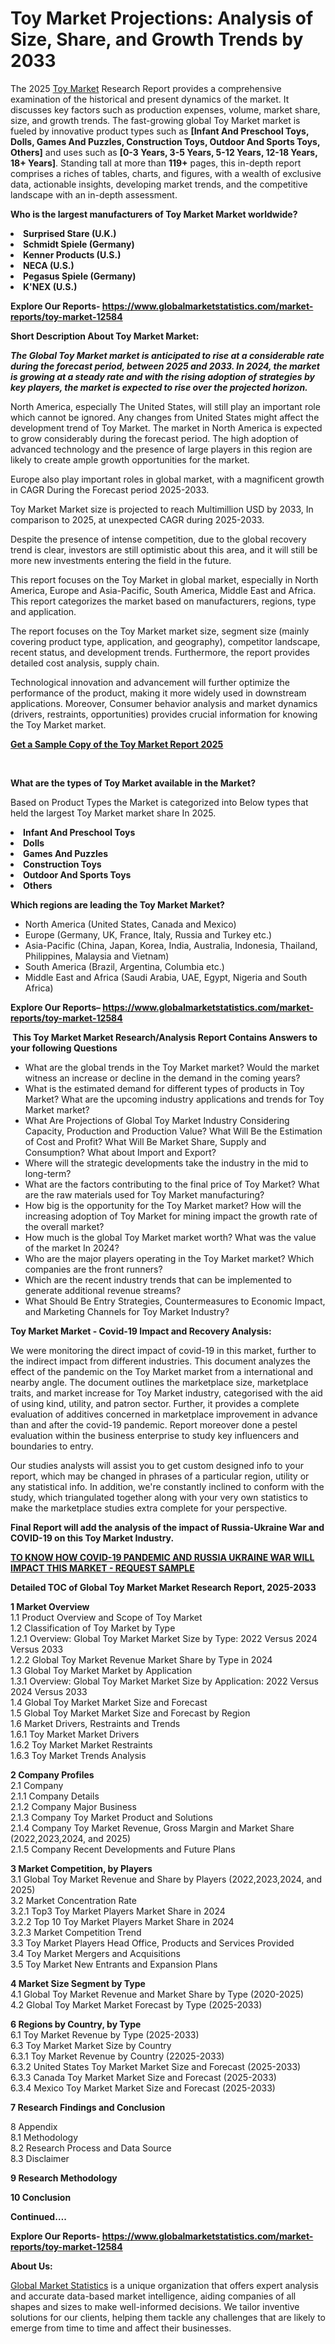 <H1>Toy Market Projections: Analysis of Size, Share, and Growth Trends by 2033</H1><p>The 2025 <a href="https://www.globalmarketstatistics.com/market-reports/toy-market-12584">Toy Market</a> Research Report provides a comprehensive examination of the historical and present dynamics of the market. It discusses key factors such as production expenses, volume, market share, size, and growth trends. The fast-growing global Toy Market market is fueled by innovative product types such as <strong>[Infant And Preschool Toys, Dolls, Games And Puzzles, Construction Toys, Outdoor And Sports Toys, Others]</strong> and uses such as <strong>[0-3 Years, 3-5 Years, 5-12 Years, 12-18 Years, 18+ Years]</strong>. Standing tall at more than <strong>119+</strong> pages, this in-depth report comprises a riches of tables, charts, and figures, with a wealth of exclusive data, actionable insights, developing market trends, and the competitive landscape with an in-depth assessment.</p><p><strong>Who is the largest manufacturers of Toy Market Market worldwide?</strong></p><p><strong><li>Surprised Stare (U.K.) <li>Schmidt Spiele (Germany) <li>Kenner Products (U.S.) <li>NECA (U.S.) <li>Pegasus Spiele (Germany) <li>K'NEX (U.S.)</strong></p><p><strong>Explore Our Reports-&nbsp;<a href="https://wordhtml.com/">https://www.globalmarketstatistics.com/market-reports/toy-market-12584</a></strong></p><p><strong>Short Description About Toy Market Market:</strong></p><p><strong><em>The Global Toy Market market is anticipated to rise at a considerable rate during the forecast period, between 2025 and 2033. In 2024, the market is growing at a steady rate and with the rising adoption of strategies by key players, the market is expected to rise over the projected horizon.</em></strong></p><p>North America, especially The United States, will still play an important role which cannot be ignored. Any changes from United States might affect the development trend of Toy Market. The market in North America is expected to grow considerably during the forecast period. The high adoption of advanced technology and the presence of large players in this region are likely to create ample growth opportunities for the market.</p><p>Europe also play important roles in global market, with a magnificent growth in CAGR During the Forecast period 2025-2033.</p><p>Toy Market Market size is projected to reach Multimillion USD by 2033, In comparison to 2025, at unexpected CAGR during 2025-2033.</p><p>Despite the presence of intense competition, due to the global recovery trend is clear, investors are still optimistic about this area, and it will still be more new investments entering the field in the future.</p><p>This report focuses on the Toy Market in global market, especially in North America, Europe and Asia-Pacific, South America, Middle East and Africa. This report categorizes the market based on manufacturers, regions, type and application.</p><p>The report focuses on the Toy Market market size, segment size (mainly covering product type, application, and geography), competitor landscape, recent status, and development trends. Furthermore, the report provides detailed cost analysis, supply chain.</p><p>Technological innovation and advancement will further optimize the performance of the product, making it more widely used in downstream applications. Moreover, Consumer behavior analysis and market dynamics (drivers, restraints, opportunities) provides crucial information for knowing the Toy Market market.</p><p><strong><a href="https://www.globalmarketstatistics.com/market-reports/toy-market-12584">Get a Sample Copy of the Toy Market Report 2025</a></strong></p><p>&nbsp;</p><p><strong>What are the types of Toy Market available in the Market?</strong></p><p>Based on Product Types the Market is categorized into Below types that held the largest Toy Market market share In 2025.</p><p><strong><li>Infant And Preschool Toys<li>Dolls<li>Games And Puzzles<li>Construction Toys<li>Outdoor And Sports Toys<li>Others</strong></p><p><strong>Which regions are leading the Toy Market Market?</strong></p><ul><li>North America (United States, Canada and Mexico)</li><li>Europe (Germany, UK, France, Italy, Russia and Turkey etc.)</li><li>Asia-Pacific (China, Japan, Korea, India, Australia, Indonesia, Thailand, Philippines, Malaysia and Vietnam)</li><li>South America (Brazil, Argentina, Columbia etc.)</li><li>Middle East and Africa (Saudi Arabia, UAE, Egypt, Nigeria and South Africa)</li></ul><p><strong>Explore Our Reports&ndash;&nbsp;<a href="https://www.globalmarketstatistics.com/market-reports/toy-market-12584">https://www.globalmarketstatistics.com/market-reports/toy-market-12584</a></strong></p><p><strong>&nbsp;This Toy Market Market Research/Analysis Report Contains Answers to your following Questions</strong></p><ul><li>What are the global trends in the Toy Market market? Would the market witness an increase or decline in the demand in the coming years?</li><li>What is the estimated demand for different types of products in Toy Market? What are the upcoming industry applications and trends for Toy Market market?</li><li>What Are Projections of Global Toy Market Industry Considering Capacity, Production and Production Value? What Will Be the Estimation of Cost and Profit? What Will Be Market Share, Supply and Consumption? What about Import and Export?</li><li>Where will the strategic developments take the industry in the mid to long-term?</li><li>What are the factors contributing to the final price of Toy Market? What are the raw materials used for Toy Market manufacturing?</li><li>How big is the opportunity for the Toy Market market? How will the increasing adoption of Toy Market for mining impact the growth rate of the overall market?</li><li>How much is the global Toy Market market worth? What was the value of the market In 2024?</li><li>Who are the major players operating in the Toy Market market? Which companies are the front runners?</li><li>Which are the recent industry trends that can be implemented to generate additional revenue streams?</li><li>What Should Be Entry Strategies, Countermeasures to Economic Impact, and Marketing Channels for Toy Market Industry?</li></ul><p><strong>Toy Market Market - Covid-19 Impact and Recovery Analysis:</strong></p><p>We were monitoring the direct impact of covid-19 in this market, further to the indirect impact from different industries. This document analyzes the effect of the pandemic on the Toy Market market from a international and nearby angle. The document outlines the marketplace size, marketplace traits, and market increase for Toy Market industry, categorised with the aid of using kind, utility, and patron sector. Further, it provides a complete evaluation of additives concerned in marketplace improvement in advance than and after the covid-19 pandemic. Report moreover done a pestel evaluation within the business enterprise to study key influencers and boundaries to entry.</p><p>Our studies analysts will assist you to get custom designed info to your report, which may be changed in phrases of a particular region, utility or any statistical info. In addition, we're constantly inclined to conform with the study, which triangulated together along with your very own statistics to make the marketplace studies extra complete for your perspective.</p><p><strong>Final Report will add the analysis of the impact of Russia-Ukraine War and COVID-19 on this Toy Market Industry.</strong></p><p><strong><a href="https://www.globalmarketstatistics.com/market-reports/toy-market-12584">TO KNOW HOW COVID-19 PANDEMIC AND RUSSIA UKRAINE WAR WILL IMPACT THIS MARKET - REQUEST SAMPLE</a></strong></p><p><strong>Detailed TOC of Global Toy Market Market Research Report, 2025-2033</strong></p><p><strong>1 Market Overview</strong><br /> 1.1 Product Overview and Scope of Toy Market<br /> 1.2 Classification of Toy Market by Type<br /> 1.2.1 Overview: Global Toy Market Market Size by Type: 2022&nbsp;Versus 2024 Versus 2033<br /> 1.2.2 Global Toy Market Revenue Market Share by Type in 2024<br /> 1.3 Global Toy Market Market by Application<br /> 1.3.1 Overview: Global Toy Market Market Size by Application: 2022&nbsp;Versus 2024 Versus 2033<br /> 1.4 Global Toy Market Market Size and Forecast<br /> 1.5 Global Toy Market Market Size and Forecast by Region<br /> 1.6 Market Drivers, Restraints and Trends<br /> 1.6.1 Toy Market Market Drivers<br /> 1.6.2 Toy Market Market Restraints<br /> 1.6.3 Toy Market Trends Analysis</p><p><strong>2 Company Profiles</strong><br /> 2.1 Company<br /> 2.1.1 Company Details<br /> 2.1.2 Company Major Business<br /> 2.1.3 Company Toy Market Product and Solutions<br /> 2.1.4 Company Toy Market Revenue, Gross Margin and Market Share (2022,2023,2024, and 2025)<br /> 2.1.5 Company Recent Developments and Future Plans</p><p><strong>3 Market Competition, by Players</strong><br /> 3.1 Global Toy Market Revenue and Share by Players (2022,2023,2024, and 2025)<br /> 3.2 Market Concentration Rate<br /> 3.2.1 Top3 Toy Market Players Market Share in 2024<br /> 3.2.2 Top 10 Toy Market Players Market Share in 2024<br /> 3.2.3 Market Competition Trend<br /> 3.3 Toy Market Players Head Office, Products and Services Provided<br /> 3.4 Toy Market Mergers and Acquisitions<br /> 3.5 Toy Market New Entrants and Expansion Plans</p><p><strong>4 Market Size Segment by Type</strong><br /> 4.1 Global Toy Market Revenue and Market Share by Type (2020-2025)<br /> 4.2 Global Toy Market Market Forecast by Type (2025-2033)</p><p><strong>6 Regions by Country, by Type</strong><br /> 6.1 Toy Market Revenue by Type (2025-2033)<br /> 6.3 Toy Market Market Size by Country<br /> 6.3.1 Toy Market Revenue by Country (22025-2033)<br /> 6.3.2 United States Toy Market Market Size and Forecast (2025-2033)<br /> 6.3.3 Canada Toy Market Market Size and Forecast (2025-2033)<br /> 6.3.4 Mexico Toy Market Market Size and Forecast (2025-2033)</p><p><strong>7 Research Findings and Conclusion</strong></p><p>8 Appendix<br /> 8.1 Methodology<br /> 8.2 Research Process and Data Source<br /> 8.3 Disclaimer</p><p><strong>9 Research Methodology</strong></p><p><strong>10 Conclusion</strong></p><p><strong>Continued&hellip;.</strong></p><p><strong>Explore Our Reports-&nbsp;<a href="Toy Market">https://www.globalmarketstatistics.com/market-reports/toy-market-12584</a></strong></p><p><strong>About Us:</strong></p><p><a href="https://www.globalmarketstatistics.com/">Global Market Statistics</a>&nbsp;is a unique organization that offers expert analysis and accurate data-based market intelligence, aiding companies of all shapes and sizes to make well-informed decisions. We tailor inventive solutions for our clients, helping them tackle any challenges that are likely to emerge from time to time and affect their businesses.</p><p>&nbsp;</p>
